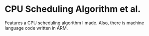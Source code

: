 # CPU Scheduling Algorithm et al.
Features a CPU scheduling algorithm I made. Also, there is machine language code written in ARM. 
